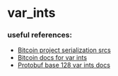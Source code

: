 # var_ints

### useful references:
* [Bitcoin project serialization srcs](https://github.com/bitcoin/bitcoin/blob/4b1196a9855dcd188a24f393aa2fa21e2d61f061/src/serialize.h)
* [Bitcoin docs for var ints](https://developer.bitcoin.org/reference/transactions.html#compactsize-unsigned-integers)
* [Protobuf base 128 var ints docs](https://protobuf.dev/programming-guides/encoding/#varints)
